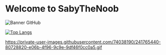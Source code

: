 # Welcome to SabyTheNoob
![Banner GitHub](https://github.com/SabyTheNoob/SabyTheNoob/blob/main/Playstore_Banner.jpg)

[![Top Langs](https://github-readme-stats.vercel.app/api/top-langs/?username=sabythenoob&layout=donut)](https://github.com/sabythenoob/github-readme-stats)

https://private-user-images.githubusercontent.com/74038190/241765440-80728820-e06b-4f96-9c9e-9df46f0cc0a5.gif
